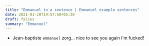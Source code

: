 ```yaml
---
title: "Emmanuel in a sentence | Emmanuel example sentences"
date: 2021-01-20T19:57:50+05:30
draft: falses
summary: "Emmanuel"
---
```

- Jean-baptiste `emmanuel` zorg... nice to see you again i'm fucked!
                 
